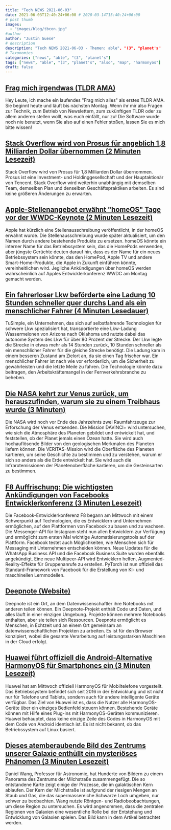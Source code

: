 ```yaml
---
title: "Tech NEWS 2021-06-03"
date: 2021-06-03T12:40:24+06:00 # 2020-03-14T15:40:24+06:00
# post thumb
images:
  - "images/blog/tbcon.jpg"
#author
author: "Justin Guese"
# description
description: "Tech NEWS 2021-06-03 - Themen: able", "(3", "planet's"
# Taxonomies
categories: ["news", "able", "(3", "planet's"]
tags: ["news", "able", "(3", "planet's", "also", "map", "harmonyos"]
draft: false
---
```


## [Frag mich irgendwas (TLDR AMA)](https://tldr.tech/token/6c3ef825381ee396191f77cb92dd1969?redirect=https%3A%2F%2Ftldr.tech%2Fama%2Fdan-ni/1/01000179d157f387-396f9113-9c02-44e8-8e9b-355cba8185da-000000/7-1v7rXk3i9_pc_0YbcGxbvWsnYakJeIYGciHtxFogg=196)

 Hey Leute, ich mache ein laufendes "Frag mich alles" als erstes TLDR AMA. Sie beginnt heute und läuft bis nächsten Montag. Wenn ihr mir also Fragen zur Technik, zum Betrieb von Newslettern, zum zukünftigen TLDR oder zu allem anderen stellen wollt, was euch einfällt, nur zu! Die Software wurde noch nie benutzt, wenn Sie also auf einen Fehler stoßen, lassen Sie es mich bitte wissen!

## [Stack Overflow wird von Prosus für angeblich 1,8 Milliarden Dollar übernommen (2 Minuten Lesezeit)](https://techcrunch.com/2021/06/02/stack-overflow-acquired-by-prosus-for-a-reported-1-8-billion/)

 Stack Overflow wird von Prosus für 1,8 Milliarden Dollar übernommen. Prosus ist eine Investment- und Holdinggesellschaft und der Hauptaktionär von Tencent. Stack Overflow wird weiterhin unabhängig mit demselben Team, demselben Plan und denselben Geschäftspraktiken arbeiten. Es sind keine größeren Änderungen zu erwarten.

## [Apple-Stellenangebot erwähnt "homeOS" Tage vor der WWDC-Keynote (2 Minuten Lesezeit)](https://arstechnica.com/gadgets/2021/06/apple-job-listing-mentions-homeos-days-before-wwdc-keynote/)

 Apple hat kürzlich eine Stellenausschreibung veröffentlicht, in der homeOS erwähnt wurde. Die Stellenausschreibung wurde später aktualisiert, um den Namen durch andere bestehende Produkte zu ersetzen. homeOS könnte ein interner Name für das Betriebssystem sein, das die HomePods verwenden, aber jüngste Gerüchte deuten darauf hin, dass es der Name für ein neues Betriebssystem sein könnte, das den HomePod, Apple TV und andere Smart-Home-Produkte, die Apple in Zukunft einführen könnte, vereinheitlichen wird. Jegliche Ankündigungen über homeOS werden wahrscheinlich auf Apples Entwicklerkonferenz WWDC am Montag gemacht werden.

## [Ein fahrerloser Lkw beförderte eine Ladung 10 Stunden schneller quer durchs Land als ein menschlicher Fahrer (4 Minuten Lesedauer)](https://singularityhub.com/2021/06/01/a-driverless-truck-took-a-load-of-watermelons-cross-country-42-faster-than-a-human-driver/)

 TuSimple, ein Unternehmen, das sich auf selbstfahrende Technologien für schwere Lkw spezialisiert hat, transportierte eine Lkw-Ladung Wassermelonen von Arizona nach Oklahoma und nutzte dabei das autonome System des Lkw für über 80 Prozent der Strecke. Der Lkw legte die Strecke in etwas mehr als 14 Stunden zurück, 10 Stunden schneller als ein menschlicher Fahrer für die gleiche Strecke benötigt. Die Ladung kam in einem besseren Zustand am Zielort an, da sie einen Tag frischer war. Ein menschlicher Fahrer ist nach wie vor erforderlich, um die Sicherheit zu gewährleisten und die letzte Meile zu fahren. Die Technologie könnte dazu beitragen, den Arbeitskräftemangel in der Fernverkehrsbranche zu beheben.

## [Die NASA kehrt zur Venus zurück, um herauszufinden, warum sie zu einem Treibhaus wurde (3 Minuten)](https://arstechnica.com/science/2021/06/nasa-is-going-back-to-venus-to-discover-why-it-became-a-runaway-hothouse/)

 Die NASA wird noch vor Ende des Jahrzehnts zwei Raumfahrzeuge zur Erforschung der Venus entsenden. Die Mission DAVINCI+ wird untersuchen, wie sich die Atmosphäre des Planeten gebildet und entwickelt hat, und feststellen, ob der Planet jemals einen Ozean hatte. Sie wird auch hochauflösende Bilder von den geologischen Merkmalen des Planeten liefern können. Die VERITAS-Mission wird die Oberfläche des Planeten kartieren, um seine Geschichte zu bestimmen und zu verstehen, warum er sich so anders als die Erde entwickelt hat. Sie wird auch die Infrarotemissionen der Planetenoberfläche kartieren, um die Gesteinsarten zu bestimmen.

## [F8 Auffrischung: Die wichtigsten Ankündigungen von Facebooks Entwicklerkonferenz (3 Minuten Lesezeit)](https://www.zdnet.com/article/facebook-f8-refresh/)

 Die Facebook-Entwicklerkonferenz F8 begann am Mittwoch mit einem Schwerpunkt auf Technologien, die es Entwicklern und Unternehmen ermöglichen, auf den Plattformen von Facebook zu bauen und zu wachsen. Die Messenger-API für Instagram steht nun allen Entwicklern zur Verfügung und ermöglicht zum ersten Mal wichtige Automatisierungstools auf der Plattform. Facebook testet auch Möglichkeiten, wie Menschen sich für Messaging mit Unternehmen entscheiden können. Neue Updates für die WhatsApp Business API und die Facebook Business Suite wurden ebenfalls angekündigt. Eine neue Multipeer-API wird Entwicklern helfen, Augmented-Reality-Effekte für Gruppenanrufe zu erstellen. PyTorch ist nun offiziell das Standard-Framework von Facebook für die Erstellung von KI- und maschinellen Lernmodellen.

## [Deepnote (Website)](https://deepnote.com/viewer)

 Deepnote ist ein Ort, an dem Datenwissenschaftler ihre Notebooks mit anderen teilen können. Ein Deepnote-Projekt enthält Code und Daten, und alles läuft in einer einzigen Umgebung. Projekte können mehrere Notebooks enthalten, aber sie teilen sich Ressourcen. Deepnote ermöglicht es Menschen, in Echtzeit und an einem Ort gemeinsam an datenwissenschaftlichen Projekten zu arbeiten. Es ist für den Browser konzipiert, wobei die gesamte Verarbeitung auf leistungsstarken Maschinen in der Cloud erfolgt.

## [Huawei führt offiziell die Android-Alternative HarmonyOS für Smartphones ein (3 Minuten Lesezeit)](https://techcrunch.com/2021/06/02/huawei-officially-launches-android-alternative-harmonyos-for-smartphones/)

 Huawei hat am Mittwoch offiziell HarmonyOS für Mobiltelefone vorgestellt. Das Betriebssystem befindet sich seit 2016 in der Entwicklung und ist nicht nur für Telefone und Tablets, sondern auch für andere intelligente Geräte verfügbar. Das Ziel von Huawei ist es, dass die Nutzer alle HarmonyOS-Geräte über ein einziges Bedienfeld steuern können. Bestehende Geräte können mit Hilfe eines Plug-ins mit HarmonyOS-Geräten kommunizieren. Huawei behauptet, dass keine einzige Zeile des Codes in HarmonyOS mit dem Code von Android identisch ist. Es ist nicht bekannt, ob das Betriebssystem auf Linux basiert.

## [Dieses atemberaubende Bild des Zentrums unserer Galaxie enthüllt ein mysteriöses Phänomen (3 Minuten Lesezeit)](https://www.vice.com/en/article/bvzjdm/this-stunning-image-of-our-galaxys-center-reveals-a-mysterious-phenomenon)

 Daniel Wang, Professor für Astronomie, hat Hunderte von Bildern zu einem Panorama des Zentrums der Milchstraße zusammengefügt. Die so entstandene Karte zeigt einige der Prozesse, die im galaktischen Kern ablaufen. Der Kern der Milchstraße ist aufgrund der riesigen Mengen an Staub und Gas, die das supermassereiche Schwarze Loch umgeben, nur schwer zu beobachten. Wang nutzte Röntgen- und Radiobeobachtungen, um diese Region zu untersuchen. Es wird angenommen, dass die zentralen Regionen von Galaxien eine wesentliche Rolle bei der Entstehung und Entwicklung von Galaxien spielen. Das Bild kann in dem Artikel betrachtet werden.

